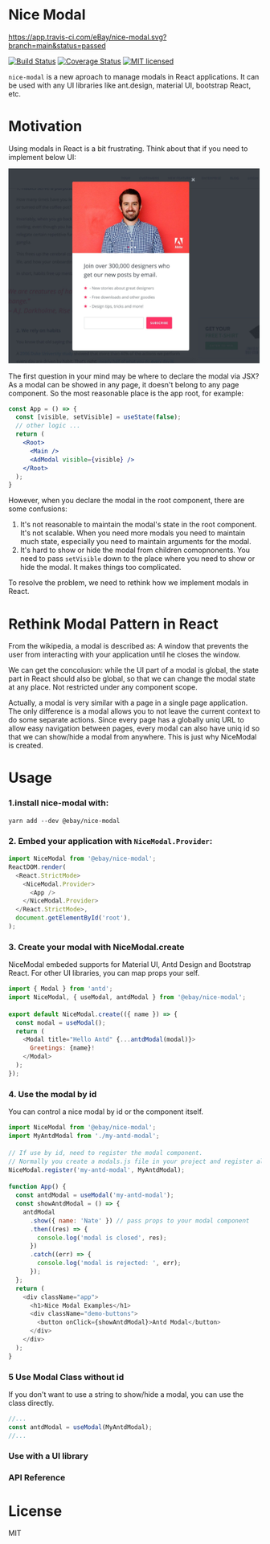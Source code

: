 # Nice Modal

https://app.travis-ci.com/eBay/nice-modal.svg?branch=main&status=passed

[![Build Status](https://api.travis-ci.com/eBay/nice-modal.svg?branch=main)](https://app.travis-ci.com/github/eBay/nice-modal)
[![Coverage Status](https://img.shields.io/codecov/c/github/eBay/nice-modal/main.svg)](https://codecov.io/github/eBay/nice-modal)
[![MIT licensed](https://img.shields.io/badge/license-MIT-blue.svg)](./LICENSE)

`nice-modal` is a new aproach to manage modals in React applications. It can be used with any UI libraries like ant.design, material UI, bootstrap React, etc.

# Motivation
Using modals in React is a bit frustrating. Think about that if you need to implement below UI:

<img src="images/modal-example.png" width="500px"/>

The first question in your mind may be where to declare the modal via JSX? As a modal can be showed in any page, it doesn't belong to any page component. So the most reasonable place is the app root, for example:

```jsx
const App = () => {
  const [visible, setVisible] = useState(false);
  // other logic ...
  return (
    <Root>
      <Main />
      <AdModal visible={visible} />
    </Root>
  );
}
```

However, when you declare the modal in the root component, there are some confusions:
1. It's not reasonable to maintain the modal's state in the root component. It's not scalable. When you need more modals you need to maintain much state, especially you need to maintain arguments for the modal.
2. It's hard to show or hide the modal from children comopnonents. You need to pass `setVisible` down to the place where you need to show or hide the modal. It makes things too complicated.

To resolve the problem, we need to rethink how we implement modals in React.

# Rethink Modal Pattern in React
From the wikipedia, a modal is described as: A window that prevents the user from interacting with your application until he closes the window.

We can get the concolusion: while the UI part of a modal is global, the state part in React should also be global, so that we can change the modal state at any place. Not restricted under any component scope.

Actually, a modal is very similar with a page in a single page application. The only difference is a modal allows you to not leave the current context to do some separate actions. Since every page has a globally uniq URL to allow easy navigation between pages, every modal can also have uniq id so that we can show/hide a modal from anywhere. This is just why NiceModal is created.

# Usage
### 1.install nice-modal with:

```
yarn add --dev @ebay/nice-modal
```

### 2. Embed your application with `NiceModal.Provider`:

```js
import NiceModal from '@ebay/nice-modal';
ReactDOM.render(
  <React.StrictMode>
    <NiceModal.Provider>
      <App />
    </NiceModal.Provider>
  </React.StrictMode>,
  document.getElementById('root'),
);
```

### 3. Create your modal with NiceModal.create
NiceModal embeded supports for Material UI, Antd Design and Bootstrap React. For other UI libraries, you can map props your self.

```js
import { Modal } from 'antd';
import NiceModal, { useModal, antdModal } from '@ebay/nice-modal';

export default NiceModal.create(({ name }) => {
  const modal = useModal();
  return (
    <Modal title="Hello Antd" {...antdModal(modal)}>
      Greetings: {name}!
    </Modal>
  );
});
```

### 4. Use the modal by id
You can control a nice modal by id or the component itself.
```js
import NiceModal from '@ebay/nice-modal';
import MyAntdModal from './my-antd-modal';

// If use by id, need to register the modal component.
// Normally you create a modals.js file in your project and register all modals there.
NiceModal.register('my-antd-modal', MyAntdModal);

function App() {
  const antdModal = useModal('my-antd-modal');
  const showAntdModal = () => {
    antdModal
      .show({ name: 'Nate' }) // pass props to your modal component
      .then((res) => {
        console.log('modal is closed', res);
      })
      .catch((err) => {
        console.log('modal is rejected: ', err);
      });
  };
  return (
    <div className="app">
      <h1>Nice Modal Examples</h1>
      <div className="demo-buttons">
        <button onClick={showAntdModal}>Antd Modal</button>
      </div>
    </div>
  );
}
```

### 5 Use Modal Class without id
If you don't want to use a string to show/hide a modal, you can use the class directly.
```jsx
//...
const antdModal = useModal(MyAntdModal);
//...

```

### Use with a UI library
### API Reference

# License
MIT
